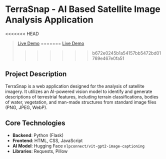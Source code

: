 # TerraSnap - AI Based Satellite Image Analysis Application
<<<<<<< HEAD
>[Live Demo](https://terrasnap.github.io)
=======
>[Live Demo](https://kaanklcrsln.github.io/TerraSnap)
>>>>>>> b672e0245b1a54157bb5472bd01769e467e0fa51

## Project Description

TerraSnap is a web application designed for the analysis of satellite imagery. It utilizes an AI-powered vision model to identify and generate descriptions of terrestrial features, including terrain classifications, bodies of water, vegetation, and man-made structures from standard image files (PNG, JPEG, WebP).

## Core Technologies

-   **Backend**: Python (Flask)
-   **Frontend**: HTML, CSS, JavaScript
-   **AI Model**: Hugging Face `nlpconnect/vit-gpt2-image-captioning`
-   **Libraries**: Requests, Pillow
